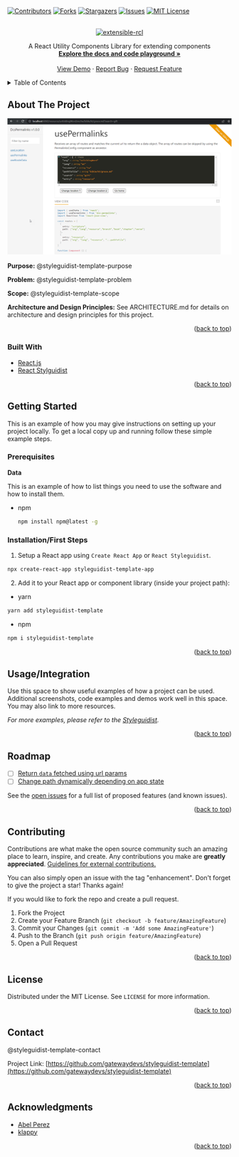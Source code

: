 <div id="top"></div>
<!--
*** Thanks for checking out the Best-README-Template. If you have a suggestion
*** that would make this better, please fork the repo and create a pull request
*** or simply open an issue with the tag "enhancement".
*** Don't forget to give the project a star!
*** Thanks again! Now go create something AMAZING! :D
-->


<!-- PROJECT SHIELDS -->
<!--
*** I'm using markdown "reference style" links for readability.
*** Reference links are enclosed in brackets [ ] instead of parentheses ( ).
*** See the bottom of this document for the declaration of the reference variables
*** for contributors-url, forks-url, etc. This is an optional, concise syntax you may use.
*** https://www.markdownguide.org/basic-syntax/#reference-style-links
-->
[![Contributors][contributors-shield]][contributors-url]
[![Forks][forks-shield]][forks-url]
[![Stargazers][stars-shield]][stars-url]
[![Issues][issues-shield]][issues-url]
[![MIT License][license-shield]][license-url]

<!-- PROJECT LOGO -->
<br />
<div align="center">
  <a href="https://github.com/gatewaydevs/styleguidist-template">
    <img src="https://socialify.git.ci/gatewaydevs/extensible-rcl/image?descriptionEditable=&issues=1&language=1&logo=https%3A%2F%2Fcdn-icons-png.flaticon.com%2F512%2F3135%2F3135108.png&name=1&owner=1&pattern=Brick%20Wall&pulls=1&theme=Light" alt="extensible-rcl" />
  </a>
  <p align="center">
    A React Utility Components Library for extending components
    <br />
    <a href="https://styleguidist-template.netlify.app"><strong>Explore the docs and code playground »</strong></a>
    <br />
    <br />
    <a href="https://styleguidist-template.netlify.app">View Demo</a>
    ·
    <a href="https://github.com/gatewaydevs/styleguidist-template/issues">Report Bug</a>
    ·
    <a href="https://github.com/gatewaydevs/styleguidist-template/issues">Request Feature</a>
  </p>
</div>


<!-- TABLE OF CONTENTS -->
<details>
  <summary>Table of Contents</summary>
  <ol>
    <li>
      <a href="#about-the-project">About The Project</a>
      <ul>
        <li><a href="#built-with">Built With</a></li>
      </ul>
    </li>
    <li>
      <a href="#getting-started">Getting Started</a>
      <ul>
        <li><a href="#prerequisites">Prerequisites</a></li>
        <li><a href="#installation">Installation</a></li>
      </ul>
    </li>
    <li><a href="#usage">Usage</a></li>
    <li><a href="#roadmap">Roadmap</a></li>
    <li><a href="#contributing">Contributing</a></li>
    <li><a href="#license">License</a></li>
    <li><a href="#contact">Contact</a></li>
    <li><a href="#acknowledgments">Acknowledgments</a></li>
  </ol>
</details>



<!-- ABOUT THE PROJECT -->
## About The Project

[![Product Name Screen Shot][product-screenshot]](https://styleguidist-template.netlify.app/)

**Purpose:**
@styleguidist-template-purpose

**Problem:**
@styleguidist-template-problem

**Scope:**
@styleguidist-template-scope

**Architecture and Design Principles:**
See ARCHITECTURE.md for details on architecture and design principles for this project.

<p align="right">(<a href="#top">back to top</a>)</p>



### Built With

* [React.js](https://reactjs.org/)
* [React Stylguidist](https://react-styleguidist.js.org)

<p align="right">(<a href="#top">back to top</a>)</p>


<!-- GETTING STARTED -->
## Getting Started

This is an example of how you may give instructions on setting up your project locally.
To get a local copy up and running follow these simple example steps.


### Prerequisites

**Data**

This is an example of how to list things you need to use the software and how to install them.
* npm
  ```sh
  npm install npm@latest -g
  ```

### Installation/First Steps

1. Setup a React app using `Create React App` or `React Styleguidist`.
  ```sh
  npx create-react-app styleguidist-template-app
  ```
2. Add it to your React app or component library (inside your project path):
  * yarn
  ```sh
  yarn add styleguidist-template
  ```
  * npm
  ```sh
  npm i styleguidist-template
  ```

<p align="right">(<a href="#top">back to top</a>)</p>


<!-- USAGE EXAMPLES -->
## Usage/Integration

Use this space to show useful examples of how a project can be used. Additional screenshots, code examples and demos work well in this space. You may also link to more resources.

_For more examples, please refer to the [Styleguidist](https://styleguidist-template.netlify.app/#usepermalinks)._

<p align="right">(<a href="#top">back to top</a>)</p>


<!-- ROADMAP -->
## Roadmap

- [ ] [Return `data` fetched using url params](https://github.com/gatewaydevs/styleguidist-template/issues/16)
- [ ] [Change path dynamically depending on app state](https://github.com/gatewaydevs/styleguidist-template/issues/4)

See the [open issues](https://github.com/gatewaydevs/styleguidist-template/issues) for a full list of proposed features (and known issues).

<p align="right">(<a href="#top">back to top</a>)</p>


<!-- CONTRIBUTING -->
## Contributing

Contributions are what make the open source community such an amazing place to learn, inspire, and create. Any contributions you make are **greatly appreciated**.  [Guidelines for external contributions.](https://forum.door43.org)

You can also simply open an issue with the tag "enhancement".
Don't forget to give the project a star! Thanks again!

If you would like to fork the repo and create a pull request. 

1. Fork the Project
2. Create your Feature Branch (`git checkout -b feature/AmazingFeature`)
3. Commit your Changes (`git commit -m 'Add some AmazingFeature'`)
4. Push to the Branch (`git push origin feature/AmazingFeature`)
5. Open a Pull Request

<p align="right">(<a href="#top">back to top</a>)</p>


<!-- LICENSE -->
## License

Distributed under the MIT License. See `LICENSE` for more information.

<p align="right">(<a href="#top">back to top</a>)</p>


<!-- CONTACT -->
## Contact

@styleguidist-template-contact

Project Link: [https://github.com/gatewaydevs/styleguidist-template](https://github.com/gatewaydevs/styleguidist-template)

<p align="right">(<a href="#top">back to top</a>)</p>



<!-- ACKNOWLEDGMENTS -->
## Acknowledgments

* [Abel Perez](https://github.com/gatewaydevs)
* [klappy](https://github.com/klappy)

<p align="right">(<a href="#top">back to top</a>)</p>



<!-- MARKDOWN LINKS & IMAGES -->
<!-- https://www.markdownguide.org/basic-syntax/#reference-style-links -->
[contributors-shield]: https://img.shields.io/github/contributors/gatewaydevs/styleguidist-template.svg?style=flat
[contributors-url]: https://github.com/gatewaydevs/styleguidist-template/graphs/contributors
[forks-shield]: https://img.shields.io/github/forks/gatewaydevs/styleguidist-template.svg?style=flat
[forks-url]: https://github.com/gatewaydevs/styleguidist-template/network/members
[stars-shield]: https://img.shields.io/github/stars/gatewaydevs/styleguidist-template.svg?style=flat
[stars-url]: https://github.com/gatewaydevs/styleguidist-template/stargazers
[issues-shield]: https://img.shields.io/github/issues/gatewaydevs/styleguidist-template.svg?style=flat
[issues-url]: https://github.com/gatewaydevs/styleguidist-template/issues
[license-shield]: https://img.shields.io/github/license/gatewaydevs/styleguidist-template.svg?style=flat
[license-url]: https://github.com/gatewaydevs/styleguidist-template/blob/master/LICENSE
[product-screenshot]: https://github.com/gatewaydevs/styleguidist-template/raw/master/public/screen-shot.png

